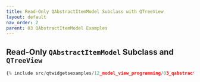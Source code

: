 ```yaml
---
title: Read-Only QAbstractItemModel Subclass with QTreeView
layout: default
nav_order: 2
parent: 03 QAbstractItemModel Examples
---
```


## Read-Only `QAbstractItemModel` Subclass and `QTreeView`

```python
{% include src/qtwidgetsexamples/12_model_view_programming/03_qabstractitemmodel/02_item_model_tree_view.py %}
```

